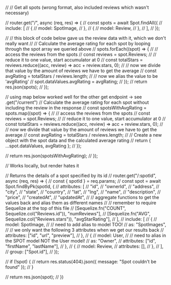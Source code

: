 // // Get all spots (wrong format, also included reviews which wasn't necessary)

// router.get("/", async (req, res) => {
// const spots = await Spot.findAll({
// include: [
// {
// model: SpotImage,
// },
// {
// model: Review,
// },
// ],
// });

// // this block of code below gave us the review data with it, which we don't really want
// // Calculate the average rating for each spot by looping through the spot array we queried above
// spots.forEach((spot) => {
// // access the reviews from the spots
// const reviews = spot.Reviews;
// // reduce it to one value, start accumulator at 0
// const totalStars = reviews.reduce((acc, review) => acc + review.stars, 0);
// // now we divide that value by the amount of reviews we have to get the average
// const avgRating = totalStars / reviews.length;
// // now we alias the value to be 'avgRating'
// spot.dataValues.avgRating = avgRating;
// });
// return res.json(spots);
// });

// using map below worked well for the other get endpoint -> see .get("/current")
// Calculate the average rating for each spot without including the review in the response
// const spotsWithAvgRating = spots.map((spot) => {
// // access the reviews from the spots
// const reviews = spot.Reviews;
// // reduce it to one value, start accumulator at 0
// const totalStars = reviews.reduce((acc, review) => acc + review.stars, 0);
// // now we divide that value by the amount of reviews we have to get the average
// const avgRating = totalStars / reviews.length;
// // Create a new object with the spot data and the calculated average rating
// return { ...spot.dataValues, avgRating };
// });

// return res.json(spotsWithAvgRating);
// });

// Works locally, but render hates it

// Returns the details of a spot specified by its id
// router.get("/:spotId", async (req, res) => {
// const { spotId } = req.params;
// const spot = await Spot.findByPk(spotId, {
// attributes: [
// "id",
// "ownerId",
// "address",
// "city",
// "state",
// "country",
// "lat",
// "lng",
// "name",
// "description",
// "price",
// "createdAt",
// "updatedAt",
// // aggregate functions to get the values back and alias them as different names
// // remember to require Sequelize at the top of this file
// [Sequelize.fn("COUNT", Sequelize.col("Reviews.id")), "numReviews"],
// [Sequelize.fn("AVG", Sequelize.col("Reviews.stars")), "avgStarRating"],
// ],
// include: [
// {
// model: SpotImage,
// // need to add alias to model TOO!
// as: "SpotImages",
// // we only want the following 3 attributes when we get our results back
// attributes: ["id", "url", "preview"],
// },
// {
// model: User,
// // need to alias in the SPOT model NOT the User model!
// as: "Owner",
// attributes: ["id", "firstName", "lastName"],
// },
// {
// model: Review,
// attributes: [],
// },
// ],
// group: ["Spot.id"],
// });

// if (!spot) {
// return res.status(404).json({ message: "Spot couldn't be found" });
// }

// return res.json(spot);
// })
